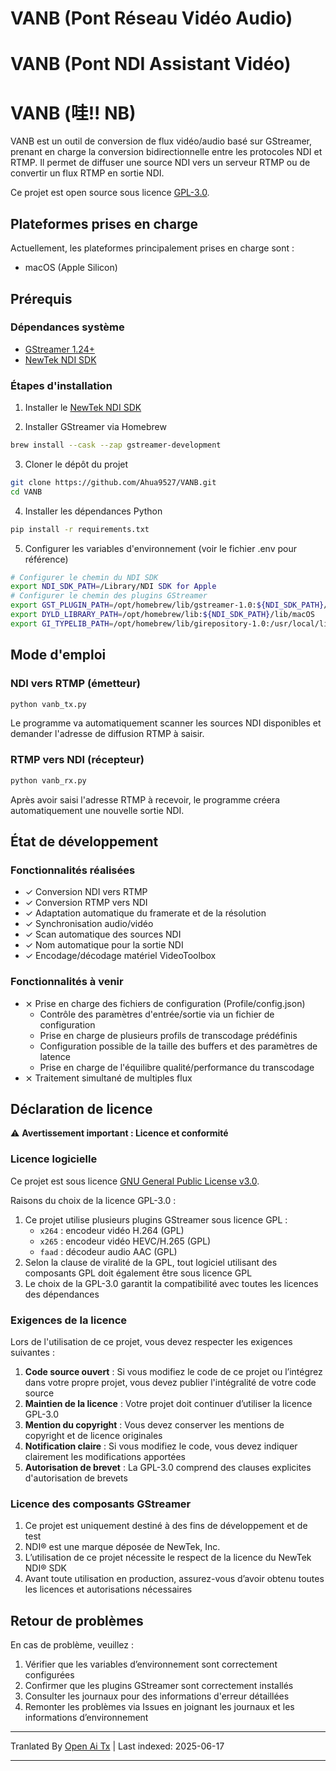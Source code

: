 # VANB (Pont Réseau Vidéo Audio)
# VANB (Pont NDI Assistant Vidéo)
# VANB (哇!! NB)

VANB est un outil de conversion de flux vidéo/audio basé sur GStreamer, prenant en charge la conversion bidirectionnelle entre les protocoles NDI et RTMP. Il permet de diffuser une source NDI vers un serveur RTMP ou de convertir un flux RTMP en sortie NDI.

Ce projet est open source sous licence [GPL-3.0](https://www.gnu.org/licenses/gpl-3.0.html).

## Plateformes prises en charge

Actuellement, les plateformes principalement prises en charge sont :
- macOS (Apple Silicon)

## Prérequis

### Dépendances système
- [GStreamer 1.24+](https://gstreamer.freedesktop.org)
- [NewTek NDI SDK](https://www.ndi.tv/sdk/)

### Étapes d'installation
1. Installer le [NewTek NDI SDK](https://www.ndi.tv/sdk/)

2. Installer GStreamer via Homebrew
```bash
brew install --cask --zap gstreamer-development
```

3. Cloner le dépôt du projet
```bash
git clone https://github.com/Ahua9527/VANB.git
cd VANB
```

4. Installer les dépendances Python
```bash
pip install -r requirements.txt
```

5. Configurer les variables d'environnement (voir le fichier .env pour référence)
```bash
# Configurer le chemin du NDI SDK
export NDI_SDK_PATH=/Library/NDI SDK for Apple
# Configurer le chemin des plugins GStreamer
export GST_PLUGIN_PATH=/opt/homebrew/lib/gstreamer-1.0:${NDI_SDK_PATH}/lib/macOS
export DYLD_LIBRARY_PATH=/opt/homebrew/lib:${NDI_SDK_PATH}/lib/macOS
export GI_TYPELIB_PATH=/opt/homebrew/lib/girepository-1.0:/usr/local/lib/girepository-1.0
```

## Mode d'emploi

### NDI vers RTMP (émetteur)
```bash
python vanb_tx.py
```
Le programme va automatiquement scanner les sources NDI disponibles et demander l'adresse de diffusion RTMP à saisir.

### RTMP vers NDI (récepteur)
```bash
python vanb_rx.py
```
Après avoir saisi l'adresse RTMP à recevoir, le programme créera automatiquement une nouvelle sortie NDI.

## État de développement

### Fonctionnalités réalisées
- ✓ Conversion NDI vers RTMP
- ✓ Conversion RTMP vers NDI
- ✓ Adaptation automatique du framerate et de la résolution
- ✓ Synchronisation audio/vidéo
- ✓ Scan automatique des sources NDI
- ✓ Nom automatique pour la sortie NDI
- ✓ Encodage/décodage matériel VideoToolbox

### Fonctionnalités à venir
- ⨯ Prise en charge des fichiers de configuration (Profile/config.json)
  - Contrôle des paramètres d'entrée/sortie via un fichier de configuration
  - Prise en charge de plusieurs profils de transcodage prédéfinis
  - Configuration possible de la taille des buffers et des paramètres de latence
  - Prise en charge de l'équilibre qualité/performance du transcodage
- ⨯ Traitement simultané de multiples flux

## Déclaration de licence

⚠️ **Avertissement important : Licence et conformité**

### Licence logicielle

Ce projet est sous licence [GNU General Public License v3.0](https://www.gnu.org/licenses/gpl-3.0.html).

Raisons du choix de la licence GPL-3.0 :
1. Ce projet utilise plusieurs plugins GStreamer sous licence GPL :
   - `x264` : encodeur vidéo H.264 (GPL)
   - `x265` : encodeur vidéo HEVC/H.265 (GPL)
   - `faad` : décodeur audio AAC (GPL)
2. Selon la clause de viralité de la GPL, tout logiciel utilisant des composants GPL doit également être sous licence GPL
3. Le choix de la GPL-3.0 garantit la compatibilité avec toutes les licences des dépendances

### Exigences de la licence

Lors de l'utilisation de ce projet, vous devez respecter les exigences suivantes :
1. **Code source ouvert** : Si vous modifiez le code de ce projet ou l’intégrez dans votre propre projet, vous devez publier l'intégralité de votre code source
2. **Maintien de la licence** : Votre projet doit continuer d’utiliser la licence GPL-3.0
3. **Mention du copyright** : Vous devez conserver les mentions de copyright et de licence originales
4. **Notification claire** : Si vous modifiez le code, vous devez indiquer clairement les modifications apportées
5. **Autorisation de brevet** : La GPL-3.0 comprend des clauses explicites d'autorisation de brevets

### Licence des composants GStreamer
1. Ce projet est uniquement destiné à des fins de développement et de test
2. NDI® est une marque déposée de NewTek, Inc.
3. L’utilisation de ce projet nécessite le respect de la licence du NewTek NDI® SDK
4. Avant toute utilisation en production, assurez-vous d’avoir obtenu toutes les licences et autorisations nécessaires

## Retour de problèmes

En cas de problème, veuillez :
1. Vérifier que les variables d’environnement sont correctement configurées
2. Confirmer que les plugins GStreamer sont correctement installés
3. Consulter les journaux pour des informations d'erreur détaillées
4. Remonter les problèmes via Issues en joignant les journaux et les informations d’environnement

---

Tranlated By [Open Ai Tx](https://github.com/OpenAiTx/OpenAiTx) | Last indexed: 2025-06-17

---